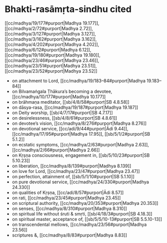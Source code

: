 # Bhakti-rasāmṛta-sindhu cited

[[cc/madhya/19/177#purport|Madhya 19.177]], [[cc/madhya/2/72#purport|Madhya 2.72]], [[cc/madhya/3/127#purport|Madhya 3.127]], [[cc/madhya/3/162#purport|Madhya 3.162]], [[cc/madhya/4/202#purport|Madhya 4.202]], [[cc/madhya/6/12#purport|Madhya 6.12]], [[cc/madhya/19/180#purport|Madhya 19.180]], [[cc/madhya/23/46#purport|Madhya 23.46]], [[cc/madhya/23/51#purport|Madhya 23.51]], [[cc/madhya/23/52#purport|Madhya 23.52]]

* on attachment to Lord, [[cc/madhya/19/183–84#purport|Madhya 19.183–84]]
* on Bilvamaṅgala Ṭhākura’s becoming a devotee, [[cc/madhya/10/177#purport|Madhya 10.177]]
* on brāhmaṇa meditator, [[sb/4/8/58#purport|SB 4.8.58]]
* on dāsya-rasa, [[cc/madhya/19/187#purport|Madhya 19.187]]
* on Deity worship, [[sb/4/7/17#purport|SB 4.7.17]]
* on desirelessness, [[sb/4/8/61#purport|SB 4.8.61]]
* on devotee’s vision, [[cc/madhya/8/276#purport|Madhya 8.276]]
* on devotional service, [[cc/adi/9/44#purport|Ādi 9.44]], [[cc/madhya/17/95#purport|Madhya 17.95]], [[sb/5/1/2#purport|SB 5.1.2]]
* on ecstatic symptoms, [[cc/madhya/2/63#purport|Madhya 2.63]], [[cc/madhya/2/66#purport|Madhya 2.66]]
* on Kṛṣṇa consciousness, engagement in, [[sb/5/10/23#purport|SB 5.10.23]]
* on liberation, [[cc/madhya/8/139#purport|Madhya 8.139]]
* on love for Lord, [[cc/madhya/23/47#purport|Madhya 23.47]]
* on perfection, attainment of, [[sb/5/1/10#purport|SB 5.1.10]]
* on pure devotional service, [[cc/madhya/24/330#purport|Madhya 24.330]]
* on qualities of Kṛṣṇa, [[cc/adi/8/57#purport|Ādi 8.57]]
* on rati, [[cc/madhya/23/45#purport|Madhya 23.45]]
* on scriptural authority, [[cc/madhya/20/353#purport|Madhya 20.353]]
* on senses, [[cc/madhya/8/310#purport|Madhya 8.310]]
* on spiritual life without śruti & smṛti, [[sb/4/18/3#purport|SB 4.18.3]]
* on spiritual master, acceptance of, [[sb/5/5/10-13#purport|SB 5.5.10-13]]
* on transcendental mellows, [[cc/madhya/23/56#purport|Madhya 23.56]]
* scriptures &, [[cc/madhya/8/83#purport|Madhya 8.83]]
